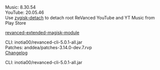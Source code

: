 Music: 8.30.54  
YouTube: 20.05.46  
Use [zygisk-detach](https://github.com/j-hc/zygisk-detach) to detach root ReVanced YouTube and YT Music from Play Store  

[revanced-extended-magisk-module](https://github.com/imnathanzero/extended)
  
CLI: inotia00/revanced-cli-5.0.1-all.jar  
Patches: anddea/patches-3.14.0-dev.7.rvp  
[Changelog](https://github.com/anddea/revanced-patches/releases/tag/v3.14.0-dev.7)

CLI: inotia00/revanced-cli-5.0.1-all.jar    
